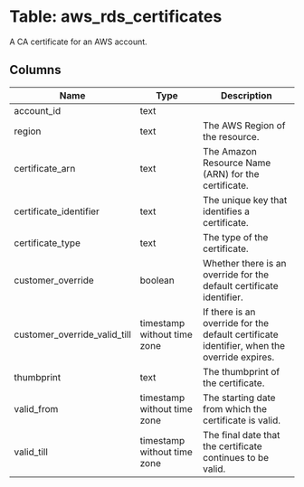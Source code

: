 
# Table: aws_rds_certificates
A CA certificate for an AWS account. 
## Columns
| Name        | Type           | Description  |
| ------------- | ------------- | -----  |
|account_id|text||
|region|text|The AWS Region of the resource.|
|certificate_arn|text|The Amazon Resource Name (ARN) for the certificate.|
|certificate_identifier|text|The unique key that identifies a certificate.|
|certificate_type|text|The type of the certificate.|
|customer_override|boolean|Whether there is an override for the default certificate identifier.|
|customer_override_valid_till|timestamp without time zone|If there is an override for the default certificate identifier, when the override expires.|
|thumbprint|text|The thumbprint of the certificate.|
|valid_from|timestamp without time zone|The starting date from which the certificate is valid.|
|valid_till|timestamp without time zone|The final date that the certificate continues to be valid.|

